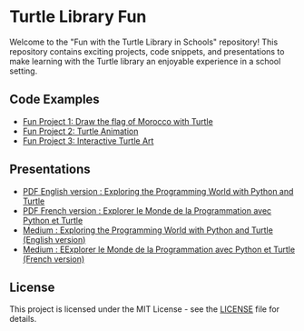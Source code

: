# Turtle Library Fun

Welcome to the "Fun with the Turtle Library in Schools" repository! This repository contains exciting projects, code snippets, and presentations to make learning with the Turtle library an enjoyable experience in a school setting.

## Code Examples
- [Fun Project 1: Draw the flag of Morocco with Turtle](morocco_flag.py)
- [Fun Project 2: Turtle Animation]()
- [Fun Project 3: Interactive Turtle Art]()

## Presentations
- [PDF English version : Exploring the Programming World with Python and Turtle](explore_python_turtle_world_eng.pdf)
- [PDF French version : Explorer le Monde de la Programmation avec Python et Turtle](explore_python_turtle_world_fr.pdf)
- [Medium : Exploring the Programming World with Python and Turtle (English version)](https://larbi-ouiyzme.medium.com/exploring-the-programming-world-with-python-and-turtle-9cc7da096528)
- [Medium : EExplorer le Monde de la Programmation avec Python et Turtle (French version)](https://larbi-ouiyzme.medium.com/explorer-le-monde-de-la-programmation-avec-python-et-turtle-french-version-bcefd89b76f3)
  
## License
This project is licensed under the MIT License - see the [LICENSE](LICENSE) file for details.

